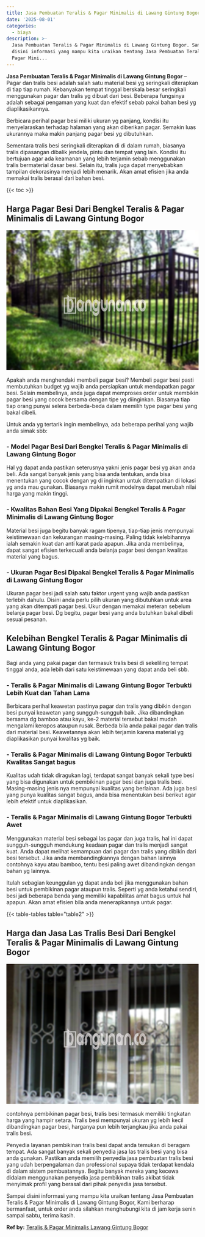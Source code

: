 ```yaml
---
title: Jasa Pembuatan Teralis & Pagar Minimalis di Lawang Gintung Bogor
date: '2025-08-01'
categories:
  - biaya
description: >-
  Jasa Pembuatan Teralis & Pagar Minimalis di Lawang Gintung Bogor. Sampai
  disini informasi yang mampu kita uraikan tentang Jasa Pembuatan Teralis &
  Pagar Mini...
---
```


**Jasa Pembuatan Teralis & Pagar Minimalis di Lawang Gintung Bogor** – Pagar dan tralis besi adalah salah satu material besi yg seringkali diterapkan di tiap tiap rumah. Kebanyakan tempat tinggal berskala besar seringkali menggunakan pagar dan tralis yg dibuat dari besi. Beberapa fungsinya adalah sebagai pengaman yang kuat dan efektif sebab pakai bahan besi yg diaplikasikannya.

Berbicara perihal pagar besi miliki ukuran yg panjang, kondisi itu menyelaraskan terhadap halaman yang akan diberikan pagar. Semakin luas ukurannya maka makin panjang pagar besi yg dibutuhkan.

Sementara tralis besi seringkali diterapkan di di dalam rumah, biasanya tralis dipasangan dibalik jendela, pintu dan tempat yang lain. Kondisi itu bertujuan agar ada keamanan yang lebih terjamin sebab menggunakan tralis bermaterial dasar besi. Selain itu, tralis juga dapat menyebabkan tampilan dekorasinya menjadi lebih menarik. Akan amat efisien jika anda memakai tralis berasal dari bahan besi.

{{< toc >}}

## Harga Pagar Besi Dari Bengkel Teralis & Pagar Minimalis di Lawang Gintung Bogor

![Jasa Pembuatan Teralis & Pagar Minimalis di Lawang Gintung Bogor](/images/pagar-minimalis-murah-30.png)

Apakah anda menghendaki membeli pagar besi? Membeli pagar besi pasti membutuhkan budget yg wajib anda persiapkan untuk mendapatkan pagar besi. Selain membelinya, anda juga dapat memproses order untuk membikin pagar besi yang cocok bersama dengan tipe yg diinginkan. Biasanya tiap tiap orang punyai selera berbeda-beda dalam memilih type pagar besi yang bakal dibeli.

Untuk anda yg tertarik ingin membelinya, ada beberapa perihal yang wajib anda simak sbb:
### \- Model Pagar Besi Dari Bengkel Teralis & Pagar Minimalis di Lawang Gintung Bogor

Hal yg dapat anda pastikan seterusnya yakni jenis pagar besi yg akan anda beli. Ada sangat banyak jenis yang bisa anda tentukan, anda bisa menentukan yang cocok dengan yg di inginkan untuk ditempatkan di lokasi yg anda mau gunakan. Biasanya makin rumit modelnya dapat merubah nilai harga yang makin tinggi.

### \- Kwalitas Bahan Besi Yang Dipakai Bengkel Teralis & Pagar Minimalis di Lawang Gintung Bogor

Material besi juga begitu banyak ragam tipenya, tiap-tiap jenis mempunyai keistimewaan dan kekurangan masing-masing. Paling tidak kelebihannya ialah semakin kuat dan anti karat pada apapun. Jika anda membelinya, dapat sangat efisien terkecuali anda belanja pagar besi dengan kwalitas material yang bagus.

### \- Ukuran Pagar Besi Dipakai Bengkel Teralis & Pagar Minimalis di Lawang Gintung Bogor

Ukuran pagar besi jadi salah satu faktor urgent yang wajib anda pastikan terlebih dahulu. Disini anda perlu pilih ukuran yang dibutuhkan untuk area yang akan ditempati pagar besi. Ukur dengan memakai meteran sebelum belanja pagar besi. Dg begitu, pagar besi yang anda butuhkan bakal dibeli sesuai pesanan.

## Kelebihan Bengkel Teralis & Pagar Minimalis di Lawang Gintung Bogor

Bagi anda yang pakai pagar dan termasuk tralis besi di sekeliling tempat tinggal anda, ada lebih dari satu keistimewaan yang dapat anda beli sbb.

### \- Teralis & Pagar Minimalis di Lawang Gintung Bogor Terbukti Lebih Kuat dan Tahan Lama

Berbicara perihal keawetan pastinya pagar dan tralis yang dibikin dengan besi punyai keawetan yang sungguh-sungguh baik. Jika dibandingkan bersama dg bamboo atau kayu, ke-2 material tersebut bakal mudah mengalami keropos ataupun rusak. Berbeda bila anda pakai pagar dan tralis dari material besi. Keawetannya akan lebih terjamin karena material yg diaplikasikan punyai kwalitas yg baik.

### \- Teralis & Pagar Minimalis di Lawang Gintung Bogor Terbukti Kwalitas Sangat bagus

Kualitas udah tidak diragukan lagi, terdapat sangat banyak sekali type besi yang bisa digunakan untuk pembikinan pagar besi dan juga tralis besi. Masing-masing jenis nya mempunyai kualitas yang berlainan. Ada juga besi yang punya kualitas sangat bagus, anda bisa menentukan besi berikut agar lebih efektif untuk diaplikasikan.

### \- Teralis & Pagar Minimalis di Lawang Gintung Bogor Terbukti Awet

Menggunakan material besi sebagai las pagar dan juga tralis, hal ini dapat sungguh-sungguh mendukung keadaan pagar dan tralis menjadi sangat kuat. Anda dapat melihat kemampuan dari pagar dan tralis yang dibikin dari besi tersebut. Jika anda membandingkannya dengan bahan lainnya contohnya kayu atau bamboo, tentu besi paling awet dibandingkan dengan bahan yg lainnya.

Itulah sebagian keunggulan yg dapat anda beli jika menggunakan bahan besi untuk pembikinan pagar ataupun tralis. Seperti yg anda ketahui sendiri, besi jadi beberapa benda yang memiliki kapabilitas amat bagus untuk hal apapun. Akan amat efisien bila anda menerapkannya untuk pagar.

{{< table-tables table="table2" >}}

## Harga dan Jasa Las Tralis Besi Dari Bengkel Teralis & Pagar Minimalis di Lawang Gintung Bogor

![Jasa Pembuatan Teralis & Pagar Minimalis di Lawang Gintung Bogor](/images/teralis-minimalis-murah-06.png)

contohnya pembikinan pagar besi, tralis besi termasuk memiliki tingkatan harga yang hampir setara. Tralis besi mempunyai ukuran yg lebih kecil dibandingkan pagar besi, harganya pun lebih terjangkau jika anda pakai tralis besi.

Penyedia layanan pembikinan tralis besi dapat anda temukan di beragam tempat. Ada sangat banyak sekali penyedia jasa las tralis besi yang bisa anda gunakan. Pastikan anda memilih penyedia jasa pembuatan tralis besi yang udah berpengalaman dan professional supaya tidak terdapat kendala di dalam sistem pembuatannya. Begitu banyak mereka yang kecewa didalam menggunakan penyedia jasa pembikinan tralis akibat tidak menyimak profil yang berasal dari pihak penyedia jasa tersebut.

Sampai disini informasi yang mampu kita uraikan tentang Jasa Pembuatan Teralis & Pagar Minimalis di Lawang Gintung Bogor, Kami berharap bermanfaat, untuk order anda silahkan menghubungi kita di jam kerja senin sampai sabtu, terima kasih.

**Ref by:** [Teralis & Pagar Minimalis Lawang Gintung Bogor](https://id.wikipedia.org/wiki/Teralis)
